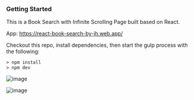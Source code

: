 ### Getting Started
This is a Book Search with Infinite Scrolling Page built based on React.

App: https://react-book-search-by-jh.web.app/

Checkout this repo, install dependencies, then start the gulp process with the following:
```
> npm install
> npm dev
```

![image](https://github.com/johnnyhsu1106/react-book-search-with-infinite-scrolling/assets/18588513/b2c06147-93d5-41be-ba24-3236a72bbdb0)

![image](https://github.com/johnnyhsu1106/react-book-search-with-infinite-scrolling/assets/18588513/26bd9143-d6fa-48fc-a15f-900c203def32)

